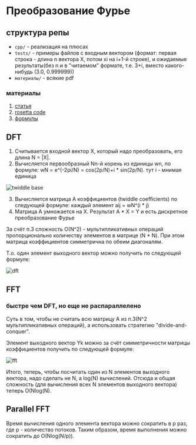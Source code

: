 #  Преобразование Фурье

## структура репы

- `cpp/` - реализация на плюсах
- `tests/` - примеры файлов с входным вектором (формат: первая строка - длина n вектора X, потом xi на i+1-й строке), и ожидаемые результаты(без n и в "читаемом" формате, т.е. 3+i, вместо какого-нибудь (3.0, 0.999999))
- `материалы/` - всякие pdf

### материалы

1. [статья](материалы/parallel_fft.pdf)
2. [rosetta code](https://rosettacode.org/wiki/Fast_Fourier_transform)
3. [формулы](https://srikarthiks.files.wordpress.com/2019/01/r-parallel-programming-in-c-with-mpi-and-openmp.pdf)

## DFT

1. Считывается входной вектор X, который надо преобразовать, его длина N = |X|.
2. Вычисляется первообразный Nn-й корень из единицы wn, по формуле: wN = e^(-2pi/N) = cos(2p/N)+i * sin(2p/N). тут i - мнимая единица

![twiddle base](chr1stine.github.com/fft-parallel/images_for_readme/twiddle_base_formula.png)

3. Вычисляется матрица A коэффициентов (twiddle coefficients) по следующей формуле: каждый элемент aij = wN^(i * j)
4. Матрица A умножается на X. Результат A * X = Y и есть дискретное преобразование Фурье

За счёт п.3 сложность O(N^2) - мультипликативных операций пропорционально количеству элементов в матрице (N * N). При этом матрица коэффициентов симметрична по обеим диагоналям.

Т.о. один элемент выходного вектор можно получить по следующей формуле:

![dft](chr1stine.github.com/fft-parallel/images_for_readme/dft_formula.png)

## FFT
### быстре чем DFT, но еще не распараллелено

Суть в том, чтобы не считать всю матрицу A из п.3(N^2 мультипликативных операций), а использовать стратегию "divide-and-conquer". 

Элемент выходного вектор Yk можно за счёт симметричности матрицы коэффициентов получить по следующей формуле:

![fft](chr1stine.github.com/fft-parallel/images_for_readme/fft_formula.png)

Итого, теперь, чтобы посчитать один из N элементов выходного вектора, надо сделать не N, а log(N) вычислений. Отсюда и общая сложность (для вычисления всех N элементов выходного вектора) теперь O(Nlog(N).

## Parallel FFT

Время вычисления одного элемента вектора можно сократить в p раз, где p - количество потоков. Таким образом, время выполнения можно сократить до O(Nlog(N/p)).
